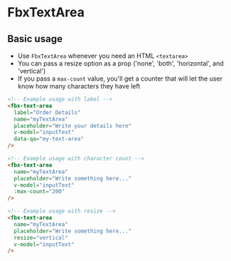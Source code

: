 # FbxTextArea

## Basic usage

- Use `FbxTextArea` whenever you need an HTML `<textarea>`
- You can pass a resize option as a prop ('none', 'both', 'horizontal', and 'vertical')
- If you pass a `max-count` value, you'll get a counter that will let the user know how many characters they have left

```html
<!-- Example usage with label -->
<fbx-text-area
  label="Order Details"
  name="myTextArea"
  placeholder="Write your details here"
  v-model="inputText"
  data-qa="my-text-area"
/>

<!-- Example usage with character count -->
<fbx-text-area
  name="myTextArea"
  placeholder="Write something here..."
  v-model="inputText"
  :max-count="200"
/>

<!-- Example usage with resize -->
<fbx-text-area
  name="myTextArea"
  placeholder="Write something here..."
  resize="vertical"
  v-model="inputText"
/>
```
